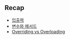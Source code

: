 ## Recap

  - [입출력](./입출력.md)
  - [변수와 메서드](./변수와메서드.md)
  - [Overriding vs Overloading](./OverrideOverload.md)